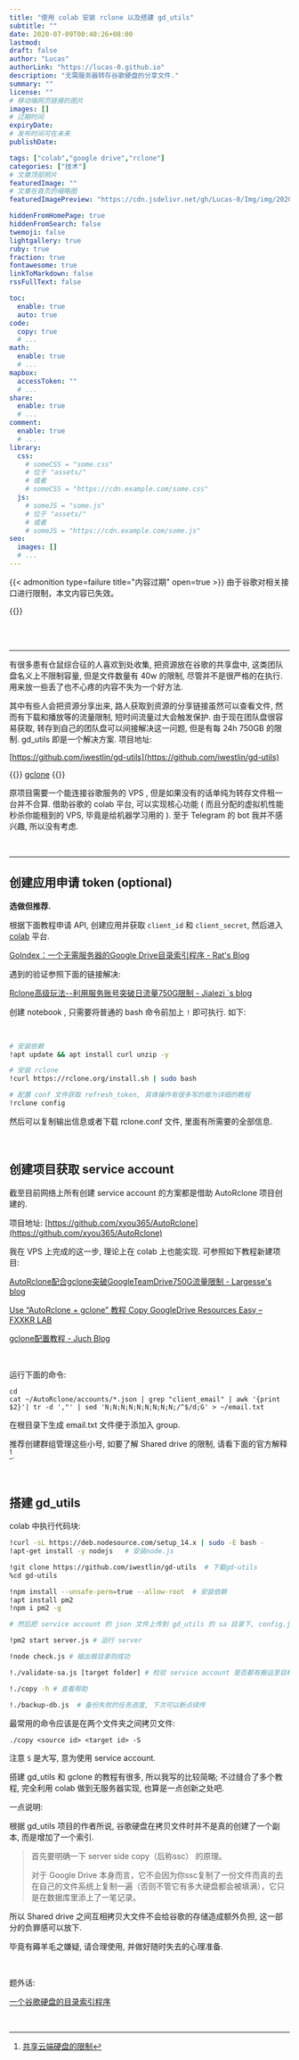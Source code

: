 ```yaml
---
title: "使用 colab 安装 rclone 以及搭建 gd_utils"
subtitle: ""
date: 2020-07-09T00:40:26+08:00
lastmod: 
draft: false
author: "Lucas"
authorLink: "https://lucas-0.github.io"
description: "无需服务器转存谷歌硬盘的分享文件."
summary: ""
license: ""
# 移动端网页链接的图片
images: []
# 过期时间
expiryDate: 
# 发布时间可在未来
publishDate: 

tags: ["colab","google drive","rclone"]
categories: ["技术"]
# 文章顶部照片
featuredImage: ""
# 文章在首页的缩略图
featuredImagePreview: "https://cdn.jsdelivr.net/gh/Lucas-0/Img/img/20200709005451.png"

hiddenFromHomePage: true
hiddenFromSearch: false
twemoji: false
lightgallery: true
ruby: true
fraction: true
fontawesome: true
linkToMarkdown: false
rssFullText: false

toc:
  enable: true
  auto: true
code:
  copy: true
  # ...
math:
  enable: true
  # ...
mapbox:
  accessToken: ""
  # ...
share:
  enable: true
  # ...
comment:
  enable: true
  # ...
library:
  css:
    # someCSS = "some.css"
    # 位于 "assets/"
    # 或者
    # someCSS = "https://cdn.example.com/some.css"
  js:
    # someJS = "some.js"
    # 位于 "assets/"
    # 或者
    # someJS = "https://cdn.example.com/some.js"
seo:
  images: []
  # ...
---
```


<!--more-->

{{< admonition type=failure title="内容过期" open=true >}}
由于谷歌对相关接口进行限制，本文内容已失效。

{{</admonition>}}

</br>
</br>

---

有很多患有仓鼠综合征的人喜欢到处收集, 把资源放在谷歌的共享盘中, 这类团队盘名义上不限制容量, 但是文件数量有 40w 的限制, 尽管并不是很严格的在执行. 用来放一些丢了也不心疼的内容不失为一个好方法.

其中有些人会把资源分享出来, 路人获取到资源的分享链接虽然可以查看文件, 然而有下载和播放等的流量限制, 短时间流量过大会触发保护. 由于现在团队盘很容易获取, 转存到自己的团队盘可以间接解决这一问题, 但是有每 24h 750GB 的限制. gd_utils 即是一个解决方案. 项目地址:

[https://github.com/iwestlin/gd-utils](https://github.com/iwestlin/gd-utils)

{{<admonition title="类似的项目">}}
[gclone](https://github.com/donwa/gclone)
{{</admonition>}}

原项目需要一个能连接谷歌服务的 VPS , 但是如果没有的话单纯为转存文件租一台并不合算. 借助谷歌的 colab 平台, 可以实现核心功能 ( 而且分配的虚拟机性能秒杀你能租到的 VPS, 毕竟是给机器学习用的 ). 至于 Telegram 的 bot 我并不感兴趣, 所以没有考虑.
    
</br>

---

## 创建应用申请 token (optional)

**选做但推荐.**

根据下面教程申请 API, 创建应用并获取 `client_id` 和 `client_secret`, 然后进入 [colab](https://colab.research.google.com) 平台.

[GoIndex：一个无需服务器的Google Drive目录索引程序 - Rat's Blog](https://www.moerats.com/archives/1001/)

遇到的验证参照下面的链接解决:

[Rclone高级玩法--利用服务账号突破日流量750G限制 - Jialezi `s blog](http://blog.jialezi.net/?post=153)

创建 notebook , 只需要将普通的 bash 命令前加上 `!` 即可执行. 如下:

</br>

```bash
# 安装依赖
!apt update && apt install curl unzip -y

# 安装 rclone
!curl https://rclone.org/install.sh | sudo bash

# 配置 conf 文件获取 refresh_token, 具体操作有很多写的极为详细的教程
!rclone config
```

然后可以复制输出信息或者下载 rclone.conf 文件, 里面有所需要的全部信息.

</br>

## 创建项目获取 service account

截至目前网络上所有创建 service account 的方案都是借助 AutoRclone 项目创建的.

项目地址: [https://github.com/xyou365/AutoRclone](https://github.com/xyou365/AutoRclone)

我在 VPS 上完成的这一步, 理论上在 colab 上也能实现. 可参照如下教程新建项目: 

[AutoRclone配合gclone突破GoogleTeamDrive750G流量限制 - Largesse's blog](https://largesse.12306.recipes/posts/e5e17474.html#%E5%AE%89%E8%A3%85%E8%AF%A6%E7%BB%86%E8%BF%87%E7%A8%8B)

[Use “AutoRclone + gclone” 教程 Copy GoogleDrive Resources Easy – FXXKR LAB](http://fxxkr.com/2020/03/27/autorclone-gclone-googledrive/)

[gclone配置教程 - Juch Blog](https://blog.juchiahau.com/2020/04/gclone-config.html)

<!--

```bash
# 升级源与安装必备的环境, 注意 colab 需要前缀 !
apt update -y &&　apt upgrade -y
apt install wget curl screen git sudo python3-distutils -y
sudo -i

# 安装 python3 & pip3
apt install python3 python3-pip -y

# 下载并安装 AutoRclone
cd ~
git clone https://github.com/xyou365/AutoRclone && cd AutoRclone && sudo pip3 install -r requirements.txt
```
-->

​    

运行下面的命令:

```
cd
cat ~/AutoRclone/accounts/*.json | grep "client_email" | awk '{print $2}'| tr -d ',"' | sed 'N;N;N;N;N;N;N;N;N;/^$/d;G' > ~/email.txt
```

在根目录下生成 email.txt 文件便于添加入 group.

推荐创建群组管理这些小号, 如要了解 Shared drive 的限制, 请看下面的官方解释[^1].

​    

## 搭建 gd_utils

colab 中执行代码块:
```bash
!curl -sL https://deb.nodesource.com/setup_14.x | sudo -E bash -
!apt-get install -y nodejs   # 安装node.js

!git clone https://github.com/iwestlin/gd-utils  # 下载gd-utils
%cd gd-utils

!npm install --unsafe-perm=true --allow-root  # 安装依赖
!apt install pm2
!npm i pm2 -g

# 然后把 service account 的 json 文件上传到 gd_utils 的 sa 目录下, config.js 修改参数后替换文件, colab 里可以直接双击打开修改保存. 这一步我建议预先把文件传到自己的谷歌硬盘, 运行时从谷歌硬盘复制    

!pm2 start server.js # 运行 server

!node check.js # 输出根目录则成功

!./validate-sa.js [target folder] # 检验 service account 是否都有搬运至目标文件夹的权限, [target folder] 为文件夹的 ID

!./copy -h # 查看帮助

!./backup-db.js  # 备份失败的任务进度, 下次可以断点续传
```

最常用的命令应该是在两个文件夹之间拷贝文件:

`./copy <source id> <target id> -S`

注意 `S` 是大写, 意为使用 service account.

搭建 gd_utils 和 gclone 的教程有很多, 所以我写的比较简略; 不过缝合了多个教程, 完全利用 colab 做到无服务器实现, 也算是一点创新之处吧.

一点说明:

根据 gd_utils 项目的作者所说, 谷歌硬盘在拷贝文件时并不是真的创建了一个副本, 而是增加了一个索引.

> 首先要明确一下 server side copy（后称ssc） 的原理。
>
> 对于 Google Drive 本身而言，它不会因为你ssc复制了一份文件而真的去在自己的文件系统上复制一遍（否则不管它有多大硬盘都会被填满），它只是在数据库里添上了一笔记录。

所以 Shared drive 之间互相拷贝大文件不会给谷歌的存储造成额外负担, 这一部分的负罪感可以放下. 

毕竟有薅羊毛之嫌疑, 请合理使用, 并做好随时失去的心理准备.

​    

题外话:

[一个谷歌硬盘的目录索引程序](https://github.com/Aicirou/goindex-theme-acrou)

​    

[^1]:[共享云端硬盘的限制](https://support.google.com/a/answer/7338880?hl=zh-Hans)